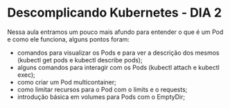 #  Descomplicando Kubernetes - DIA 2

Nessa aula entramos um pouco mais afundo para entender o que é um Pod e como ele funciona, alguns pontos foram:

- comandos para visualizar os Pods e para ver a descrição dos mesmos (kubectl get pods e kubectl describe pods);
- alguns comandos para interagir com os Pods (kubectl attach e kubectl exec);
- como criar um Pod multicontainer;
- como limitar recursos para o Pod com o limits e o requests;
- introdução básica em volumes para Pods com o EmptyDir;
